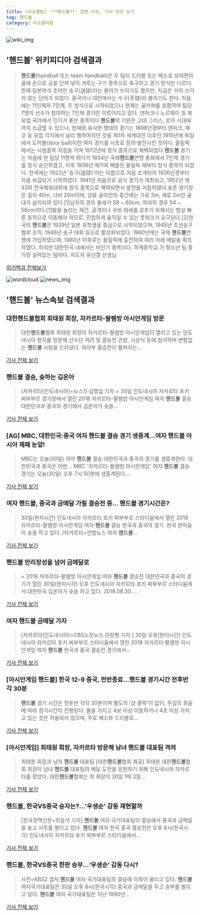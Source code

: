 ```yaml
---
title: (이슈클립) '**핸드볼**' 관련 이슈, 기사 모아 보기
tag: 핸드볼
category: 이슈클리핑
---
```

![wiki_img](https://user-images.githubusercontent.com/42597476/44503234-41136a80-a6d0-11e8-9071-6fc6418eafe4.png)
## **'**핸드볼**'** 위키피디아 검색결과
>**핸드볼**(handball 또는 team handball)은 두 팀이 드리블 또는 패스로 상대편의 골에 손으로 공을 던져 넣어 겨루는 구기 종목으로 축구하고 경기 방식만 다르다. 한때 일본어식 조어인 송구(送球)라는 용어가 쓰이기도 했지만, 지금은 거의 쓰이지 않는 단어가 되었다. 중국이나 대만에서는 수구(手球)라 불리기도 한다. 처음에는 11인제와 7인제, 두 방식으로 시작되었으나 현재는 골키퍼를 포함하여 팀당 7명의 선수가 참여하는 7인제 경기만 이루어지고 있다. 덴마크나 노르웨이 등 북유럽 국가에서 인기가 좋은 종목이다.**핸드볼**의 기원은 고대 그리스, 로마 시대에까지 소급할 수 있으나, 현재와 유사한 형태의 경기는 1898년경부터 덴마크, 체코 등 유럽 각지에서 널리 행하여지던 것을 제1차 세계대전 이후인 1915년에 독일에서 도어볼(door ball)이란 여자 경기를 시초로 장려·발전시킨 것이다. 올림픽에서는 시범종목 지정을 거쳐 1972년에 정식 종목으로 채택되었다.**핸드볼** 경기는 처음에 한 팀당 11명씩 뛰다가 1934년 국제**핸드볼**연맹 총회에서 7인제 경기를 정식 승인하였고, 이후 1936년 제11회 베를린 올림픽 때부터 정식 종목이 되었다. 한국에는 1922년 '송구(送球)'라는 이름으로 처음 소개되어 1936년경부터 차츰 보급되기 시작하였다. 1941년 처음으로 공식 경기가 개최되고, 1952년 제33회 전국체육대회에 정식 종목으로 채택되면서 발전을 거듭하였다.표준 경기장은 길이 40m, 너비 20m이며, 양끝 골라인의 중간에는 가로 3m, 세로 2m인 골대가 설치되어 있다.[1]남자의 경우 둘레가 58 ~ 60cm, 여자의 경우 54 ~ 56cm이다.[1]발을 놀리는 재간. 공격이나 수비 태세를 갖추기 위해서는 항상 빠른 동작으로 이동해야 하므로, 민첩하게 움직일 수 있는 풋워크가 요구된다.[2]한국의 **핸드볼**은 1939년 일본 유학생을 중심으로 시작되었으며, 1945년 조선송구협회 조직, 1946년 송구 대회 등으로 활성화되었다. 1960년에는 국제 **핸드볼**연맹에 가입하였으며, 1980년 이후로는 올림픽에 출전하여 여러 차례 메달을 획득하였다. 하지만 대한민국 내에서는 비인기 종목이다. 하계중학교 가 청소년 팀 중 가장 실력있는 팀이다. 지도자 유신열 선생님

<a href="https://ko.wikipedia.org/wiki/핸드볼" target="_blank">위키백과 전체보기</a>

![wordcloud](https://s3.ap-northeast-2.amazonaws.com/lyrics101-wordcloud/2018-08-30-1535632311.png)
![news_img](https://user-images.githubusercontent.com/42597476/44507050-1206f400-a6e4-11e8-8d98-7ffbfebb353f.png)
## **'**핸드볼**'** 뉴스속보 검색결과
### 대한**핸드볼**협회 최태원 회장, 자카르타-팔렘방 아시안게임 방문

>대한**핸드볼**협회 최태원 회장이 자카르타-팔렘방 아시안게임이 열리고 있는 인도네시아 현지를 방문해 선수단 격려 및 결승전 관람, 시상식 등에 참석하며 변함없는 **핸드볼** 사랑을 드러냈다. 여자부 결승전이 펼쳐지는...

<a href="http://www.osen.co.kr/article/G1110978578" target="_blank">기사 전체 보기</a>

### **핸드볼** 결승, 슛하는 김온아

>(자카르타(인도네시아)=뉴스1) 김명섭 기자 = 30일 인도네시아 자카르타 포키 찌부부르 경기장에서 열린 2018 자카르타-팔렘방 아시안게임 여자 **핸드볼** 결승 대한민국과 중국의 경기에서 김온아가 슛을...

<a href="http://news1.kr/photos/view/?3278403" target="_blank">기사 전체 보기</a>

### [AG] MBC, 대한민국:중국 여자 **핸드볼** 결승 경기 생중계…여자 **핸드볼** 아시아 제패 눈앞!

>MBC는 오늘(30일) 여자 **핸드볼** 결승 대한민국과 중국의 경기를 생중계한다. 대한민국과 중국은 이번... MBC '자카르타-팔렘방 아시안게임' 여자 **핸드볼** 결승 경기는 오늘(30일) 오후 7시 50분에 생중계된다....

<a href="http://imnews.imbc.com/news/2018/culture/article/4794935_22670.html" target="_blank">기사 전체 보기</a>

### 여자 **핸드볼**, 중국과 금메달 가릴 결승전 중… **핸드볼** 경기시간은?

>30일(현지시간) 인도네시아 자카르타 포키 찌부부르 스타디움에서 열린 2018 자카르타-팔렘방 아시안게임 여자 **핸드볼** 결승 한국과 중국의 경기. 한국 한미슬이 슛을 하고 있다. /자카르타=연합뉴스 여자 **핸드볼**...

<a href="http://www.kyeongin.com/main/view.php?key=20180830002041386" target="_blank">기사 전체 보기</a>

### **핸드볼** 만리장성을 넘어 금메달로

>= 2018 자카르타-팔렘방 아시안게임 여자 **핸드볼** 결승전 대한민국과 중국의 경기가 열린 30일(현지시각) 오후 인도네시아 자카르타 포키 찌부부르 스타디움에서 대한민국 김온아가 슛을 하고 있다. 2018.08.30....

<a href="http://www.newsis.com/view/?id=NISI20180830_0014419067" target="_blank">기사 전체 보기</a>

### 여자 **핸드볼** 금메달 가자

>[자카르타(인도네시아)=CBS노컷뉴스 이한형 기자 ] 30일 오후(현지시간) 인도네시아 자카르타 포키 찌부부르 스타디움에서 열린 2018 자카르타·팔렘방 아시안게임 여자 **핸드볼** 한국과 중국 결승전 경기에서...

<a href="http://www.nocutnews.co.kr/news/5024461" target="_blank">기사 전체 보기</a>

### [아시안게임 **핸드볼**] 한국 12-9 중국, 전반종료…**핸드볼** 경기시간 전후반 각 30분

>**핸드볼** 경기 시간은 전후반 각각 30분이며 별도의 '샷 클락'이 없이, 주심의 휘슬에 따라 경기시간이 진행된다.  볼을 가지고 4보 이상 이동하거나 4초 이상 가지고 있는 것은 허용되지 않으며, 주로 패스와 드리블로...

<a href="http://news20.busan.com/controller/newsController.jsp?newsId=20180830000405" target="_blank">기사 전체 보기</a>

### [아시안게임] 최태원 회장, 자카르타 방문해 남녀 **핸드볼** 대표팀 격려

>최태원 회장과 남자 **핸드볼** 대표팀 [대한**핸드볼**협회 제공] 최태원 대한**핸드볼**협회 회장이 남녀 **핸드볼** 대표팀의 메달 도전을 응원하기 위해 인도네시아 자카르타를 찾았다. 대한**핸드볼**협회는 최 회장이 30일 1박 2일...

<a href="http://app.yonhapnews.co.kr/YNA/Basic/SNS/r.aspx?c=AKR20180830173500007&did=1195m" target="_blank">기사 전체 보기</a>

### **핸드볼**, 한국VS중국 승자는?...'우생순' 감동 재현할까

>[한국정책신문=최동석 기자] **핸드볼** 여자 국가대표팀이 결승에서 중국과 금메달을 놓고 사투를 벌이고 있다. **핸드볼** 여자 한국 중국 결승전은 오후 8시(한국시각) 인도네시아 자카르타 포키 찌부부르 스타디움에서...

<a href="http://www.kpinews.co.kr/news/articleView.html?idxno=80302" target="_blank">기사 전체 보기</a>

### **핸드볼**, 한국VS중국 한판 승부...‘우생순’ 감동 다시?

>사진=KBS2 캡처   **핸드볼** 여자 국가대표팀의 결승에 이목이 쏠리고 있다. **핸드볼** 여자국가대표팀은 30일 오후 8시(한국시각) 중국과 금메달을 두고 승부를 벌이고 있다.   **핸드볼** 여자 국가대표팀은 지난 1990년...

<a href="http://www.rpm9.com/news/article.html?id=20180830090089" target="_blank">기사 전체 보기</a>


